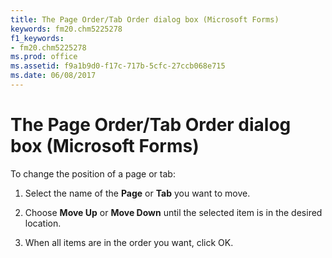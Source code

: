 ```yaml
---
title: The Page Order/Tab Order dialog box (Microsoft Forms)
keywords: fm20.chm5225278
f1_keywords:
- fm20.chm5225278
ms.prod: office
ms.assetid: f9a1b9d0-f17c-717b-5cfc-27ccb068e715
ms.date: 06/08/2017
---
```



# The Page Order/Tab Order dialog box (Microsoft Forms)

To change the position of a page or tab:



1. Select the name of the **Page** or **Tab** you want to move.
    
2. Choose **Move Up** or **Move Down** until the selected item is in the desired location.
    
3. When all items are in the order you want, click OK.
    


